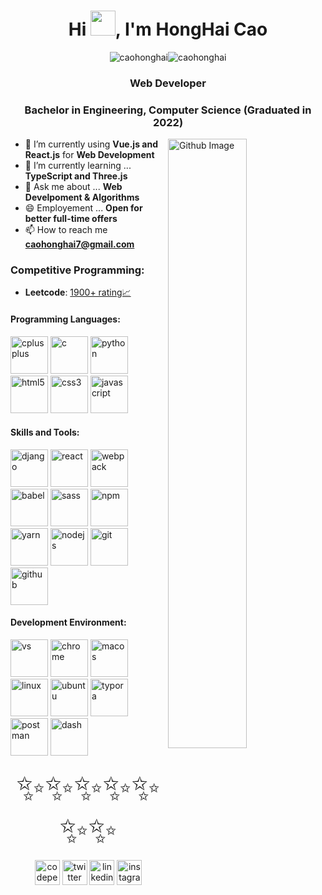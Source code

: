 <h1 align="center">Hi <img src="https://raw.githubusercontent.com/iampavangandhi/iampavangandhi/master/gifs/Hi.gif" width=40>, I'm HongHai Cao</h1>


 <p align="center">
  <span> <img src="https://komarev.com/ghpvc/?username=caohonghai" alt="caohonghai"><img src="https://cp-logo.vercel.app/leetcode-cn/20000608" alt="caohonghai"></span>
</p>

<h3 align="center">Web Developer</h3>
<h3 align="center">Bachelor in Engineering, Computer Science (Graduated in 2022)</h3> 



<img width="50%" align="right" alt="Github Image" src="https://img.smitish.com/uploads/2022/20220821183254.svg" />

- 🔭 I’m currently using **Vue.js and React.js** for **Web Development**
- 🌱 I’m currently learning ... **TypeScript and Three.js**
- 💬 Ask me about ... **Web Develpoment & Algorithms**
- 😄 Employement ... **Open for better full-time offers**
- 📫 How to reach me **<a href="mailto:caohonghai7@gmail.com">caohonghai7@gmail.com</a>**

<h3>Competitive Programming: </h3>

- **Leetcode**: [1900+ rating📈](https://leetcode.cn/u/acckno1/) 
  
<h4>Programming Languages: </h4>
<p align="left">
    <img style="margin: auto;" src="https://img.smitish.com/uploads/2022/20220821183318.png" alt=cplusplus width="60" height="60"/>
    <img style="margin: auto;" src="https://img.smitish.com/uploads/2022/20220821183321.png" alt=c width="60" height="60"/>
    <img style="margin: auto;" src="https://img.smitish.com/uploads/2022/20220821183324.png" alt=python width="60" height="60"/>
    <img style="margin: auto;" src="https://img.smitish.com/uploads/2022/20220821183327.png" alt=html5 width="60" height="60"/> 
		<img style="margin: auto;" src="https://img.smitish.com/uploads/2022/20220821183329.png" alt=css3 width="60" height="60"/> 
    <img style="margin: auto;" src="https://img.smitish.com/uploads/2022/20220821183333.png" alt=javascript width="60" height="60"/>
</p>

<h4>Skills and Tools: </h4>
<p align="left">
  <img style="margin: auto;" src="https://img.smitish.com/uploads/2022/20220821183539.png" alt=django width="60" height="60"/>
  <img style="margin: auto;" src="https://img.smitish.com/uploads/2022/20220821183549.png" alt=react width="60" height="60"/> 
  <img style="margin: auto;" src="https://img.smitish.com/uploads/2022/20220821183552.png" alt=webpack width="60" height="60"/>
  <img style="margin: auto;" src="https://img.smitish.com/uploads/2022/20220821183555.png" alt=babel width="60" height="60"/>
  <img style="margin: auto;" src="https://img.smitish.com/uploads/2022/20220821183558.png" alt=sass width="60" height="60"/>
  <img style="margin: auto;" src="https://img.smitish.com/uploads/2022/20220821183602.png" alt=npm width="60" height="60"/>
  <img style="margin: auto;" src="https://img.smitish.com/uploads/2022/20220821183605.png" alt=yarn width="60" height="60"/>
  <img style="margin: auto;" src="https://img.smitish.com/uploads/2022/20220821183608.png" alt=nodejs width="60" height="60"/>
  <img style="margin: auto;" src="https://img.smitish.com/uploads/2022/20220821183610.png" alt=git width="60" height="60"/>
  <img style="margin: auto;" src="https://img.smitish.com/uploads/2022/20220821183613.png" alt=github width="60" height="60"/>
</p>


<h4>Development Environment: </h4>
<p align="left">
  <img style="margin: auto;" src="https://img.smitish.com/uploads/2022/20220821183618.png" alt=vs width="60" height="60"/>
  <img style="margin: auto;" src="https://img.smitish.com/uploads/2022/20220821183620.png" alt=chrome width="60" height="60"/>
  <img style="margin: auto;" src="https://img.smitish.com/uploads/2022/20220821183631.png" alt=macos width="60" height="60"/>
  <img style="margin: auto;" src="https://img.smitish.com/uploads/2022/20220821183637.png" alt=linux width="60" height="60"/>
  <img style="margin: auto;" src="https://img.smitish.com/uploads/2022/20220821183634.png" alt=ubuntu width="60" height="60"/>
  <img style="margin: auto;" src="https://img.smitish.com/uploads/2022/20220821183652.png" alt=typora width="60" height="60"/>
  <img style="margin: auto;" src="https://img.smitish.com/uploads/2022/20220821183640.png" alt=postman width="60" height="60"/>
  <img style="margin: auto;" src="https://img.smitish.com/uploads/2022/20220821183643.png" alt=dash width="60" height="60"/>
</p>




<p align="center"><span style="font-size:4em;">✨✨✨✨✨✨✨ </span></p>
<p align="center">
  <a href="https://codepen.io/caohonghai" target="blank"><img align="center" src="https://cdn.jsdelivr.net/npm/simple-icons@3.0.1/icons/codepen.svg" alt="codepen" height="40" width="40" /></a>
  <a href="https://twitter.com/acckno1" target="blank"><img align="center" src="https://cdn.jsdelivr.net/npm/simple-icons@3.0.1/icons/twitter.svg" alt="twitter" height="40" width="40" /></a>
  <a href="https://linkedin.com/in/caohonghai" target="blank"><img align="center" src="https://cdn.jsdelivr.net/npm/simple-icons@3.0.1/icons/linkedin.svg" alt="linkedin" height="40" width="40" /></a>
  <a href="https://instagram.com/_acckno1" target="blank"><img align="center" src="https://cdn.jsdelivr.net/npm/simple-icons@3.0.1/icons/instagram.svg" alt="instagram" height="40" width="40" /></a>
</p>

